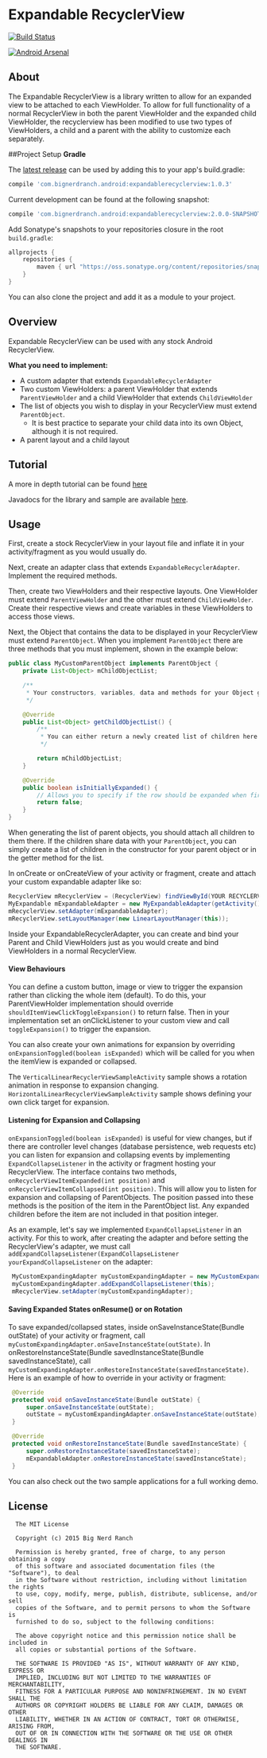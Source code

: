 # Expandable RecyclerView
[![Build Status](https://travis-ci.org/bignerdranch/expandable-recycler-view.svg)](https://travis-ci.org/bignerdranch/expandable-recycler-view)

[![Android Arsenal](https://img.shields.io/badge/Android%20Arsenal-Expandable%20RecyclerView-green.svg?style=flat)](https://android-arsenal.com/details/1/2119)

## About
The Expandable RecyclerView is a library written to allow for an expanded view to be attached to each ViewHolder. To allow for full functionality of a normal RecyclerView in both the parent ViewHolder and the expanded child ViewHolder, the recyclerview has been modified to use two types of ViewHolders, a child and a parent with the ability to customize each separately.

##Project Setup
**Gradle**

The [latest release](https://github.com/bignerdranch/expandable-recycler-view/releases/tag/v1.0.3) can be used by adding this to your app's build.gradle:
```gradle
compile 'com.bignerdranch.android:expandablerecyclerview:1.0.3'
```

Current development can be found at the following snapshot:
```gradle
compile 'com.bignerdranch.android:expandablerecyclerview:2.0.0-SNAPSHOT'
```
Add Sonatype's snapshots to your repositories closure in the root `build.gradle`:
```gradle
allprojects {
    repositories {
        maven { url "https://oss.sonatype.org/content/repositories/snapshots" }
    }
}
```
You can also clone the project and add it as a module to your project.

## Overview
Expandable RecyclerView can be used with any stock Android RecyclerView.

**What you need to implement:**
- A custom adapter that extends ```ExpandableRecyclerAdapter```
- Two custom ViewHolders: a parent ViewHolder that extends ```ParentViewHolder``` and a child ViewHolder that extends ```ChildViewHolder```
- The list of objects you wish to display in your RecyclerView must extend ```ParentObject```.
  - It is best practice to separate your child data into its own Object, although it is not required.
- A parent layout and a child layout

## Tutorial

A more in depth tutorial can be found [here](https://www.bignerdranch.com/blog/expand-a-recyclerview-in-four-steps/)

Javadocs for the library and sample are available [here](http://bignerdranch.github.io/expandable-recycler-view/).

## Usage
 First, create a stock RecyclerView in your layout file and inflate it in your activity/fragment as you would usually do.
 
 Next, create an adapter class that extends ```ExpandableRecyclerAdapter```. Implement the required methods.
 
 Then, create two ViewHolders and their respective layouts. One ViewHolder must extend ```ParentViewHolder``` and the other must extend ```ChildViewHolder```. Create their respective views and create variables in these ViewHolders to access those views.
 
 Next, the Object that contains the data to be displayed in your RecyclerView must extend ```ParentObject```. When you implement ```ParentObject``` there are three methods that you must implement, shown in the example below:
 ```java
 public class MyCustomParentObject implements ParentObject {
     private List<Object> mChildObjectList;

     /**
      * Your constructors, variables, data and methods for your Object go here
      */

     @Override
     public List<Object> getChildObjectList() {
         /**
          * You can either return a newly created list of children here or attach them later
          */

         return mChildObjectList;
     }

     @Override
     public boolean isInitiallyExpanded() {
         // Allows you to specify if the row should be expanded when first shown to the user
         return false;
     }
 }
 ```
 When generating the list of parent objects, you should attach all children to them there. If the children share data with your ```ParentObject```, you can simply create a list of children in the constructor for your parent object or in the getter method for the list.

 In onCreate or onCreateView of your activity or fragment, create and attach your custom expandable adapter like so:
 
```java
RecyclerView mRecyclerView = (RecyclerView) findViewById(YOUR RECYCLERVIEW ID);
MyExpandable mExpandableAdapter = new MyExpandableAdapter(getActivity(), YOUR_ParentObject_LIST);
mRecyclerView.setAdapter(mExpandableAdapter);
mRecyclerView.setLayoutManager(new LinearLayoutManager(this));
```

 Inside your ExpandableRecyclerAdapter, you can create and bind your Parent and Child ViewHolders just as you would create and bind ViewHolders in a normal RecyclerView.

 
#### View Behaviours
 You can define a custom button, image or view to trigger the expansion rather than clicking the whole item (default). To do this, your ParentViewHolder implementation should override `shouldItemViewClickToggleExpansion()` to return false. Then in your implementation set an onClickListener to your custom view and call `toggleExpansion()` to trigger the expansion.
 
 You can also create your own animations for expansion by overriding `onExpansionToggled(boolean isExpanded)` which will be called for you when the itemView is expanded or collapsed.

 The `VerticalLinearRecyclerViewSampleActivity` sample shows a rotation animation in response to expansion changing. `HorizontalLinearRecyclerViewSampleActivity` sample shows defining your own click target for expansion.
 
#### Listening for Expansion and Collapsing

 `onExpansionToggled(boolean isExpanded)` is useful for view changes, but if there are controller level changes (database persistence, web requests etc) you can listen for expansion and collapsing events by implementing ```ExpandCollapseListener``` in the activity or fragment hosting your RecyclerView. The interface contains two methods, ```onRecyclerViewItemExpanded(int position)``` and ```onRecyclerViewItemCollapsed(int position)```. This will allow you to listen for expansion and collapsing of ParentObjects. The position passed into these methods is the position of the item in the ParentObject list. Any expanded children before the item are not included in that position integer.

As an example, let's say we implemented ```ExpandCollapseListener``` in an activity. For this to work, after creating the adapter and before setting the RecyclerView's adapter, we must call ```addExpandCollapseListener(ExpandCollapseListener yourExpandCollapseListener``` on the adapter:

```java
 MyCustomExpandingAdapter myCustomExpandingAdapter = new MyCustomExpandingAdapter(this, objectList);
 myCustomExpandingAdapter.addExpandCollapseListener(this);
 mRecyclerView.setAdapter(myCustomExpandingAdapter);
 ```
 
#### Saving Expanded States onResume() or on Rotation

To save expanded/collapsed states, inside onSaveInstanceState(Bundle outState) of your activity or fragment, call ```myCustomExpandingAdapter.onSaveInstanceState(outState)```. In onRestoreInstanceState(Bundle savedInstanceState(Bundle savedInstanceState), call ```myCustomExpandingAdapter.onRestoreInstanceState(savedInstanceState)```. Here is an example of how to override in your activity or fragment:
 
 ```java
  @Override
  protected void onSaveInstanceState(Bundle outState) {
      super.onSaveInstanceState(outState);
      outState = myCustomExpandingAdapter.onSaveInstanceState(outState);
  }

  @Override
  protected void onRestoreInstanceState(Bundle savedInstanceState) {
      super.onRestoreInstanceState(savedInstanceState);
      mExpandableAdapter.onRestoreInstanceState(savedInstanceState);
  }
 ```
 
You can also check out the two sample applications for a full working demo.

License
-------

      The MIT License
      
      Copyright (c) 2015 Big Nerd Ranch
      
      Permission is hereby granted, free of charge, to any person obtaining a copy
      of this software and associated documentation files (the "Software"), to deal
      in the Software without restriction, including without limitation the rights
      to use, copy, modify, merge, publish, distribute, sublicense, and/or sell
      copies of the Software, and to permit persons to whom the Software is
      furnished to do so, subject to the following conditions:
      
      The above copyright notice and this permission notice shall be included in
      all copies or substantial portions of the Software.
      
      THE SOFTWARE IS PROVIDED "AS IS", WITHOUT WARRANTY OF ANY KIND, EXPRESS OR
      IMPLIED, INCLUDING BUT NOT LIMITED TO THE WARRANTIES OF MERCHANTABILITY,
      FITNESS FOR A PARTICULAR PURPOSE AND NONINFRINGEMENT. IN NO EVENT SHALL THE
      AUTHORS OR COPYRIGHT HOLDERS BE LIABLE FOR ANY CLAIM, DAMAGES OR OTHER
      LIABILITY, WHETHER IN AN ACTION OF CONTRACT, TORT OR OTHERWISE, ARISING FROM,
      OUT OF OR IN CONNECTION WITH THE SOFTWARE OR THE USE OR OTHER DEALINGS IN
      THE SOFTWARE.
